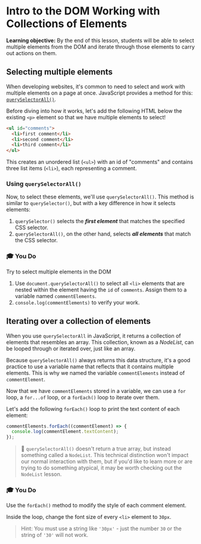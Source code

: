 <h1>
  <span class="headline">Intro to the DOM</span>
  <span class="subhead">Working with Collections of Elements</span>
</h1>

**Learning objective:** By the end of this lesson, students will be able to select multiple elements from the DOM and iterate through those elements to carry out actions on them.

## Selecting multiple elements

When developing websites, it's common to need to select and work with multiple elements on a page at once. JavaScript provides a method for this: [`querySelectorAll()`](https://developer.mozilla.org/en-US/docs/Web/API/Document/querySelectorAll).

Before diving into how it works, let's add the following HTML below the existing `<p>` element so that we have multiple elements to select!

```html
<ul id="comments">
  <li>first comment</li>
  <li>second comment</li>
  <li>third comment</li>
</ul>
```

This creates an unordered list (`<ul>`) with an id of "comments" and contains three list items (`<li>`), each representing a comment.

### Using `querySelectorAll()`

Now, to select these elements, we'll use `querySelectorAll()`. This method is similar to `querySelector()`, but with a key difference in how it selects elements:

1. `querySelector()` selects the **_first element_** that matches the specified CSS selector.
2. `querySelectorAll()`, on the other hand, selects **_all elements_** that match the CSS selector.

### 🎓 You Do

Try to select multiple elements in the DOM

1. Use `document.querySelectorAll()` to select all `<li>` elements that are nested within the element having the `id` of `comments`. Assign them to a variable named `commentElements`.
2. `console.log(commentElements)` to verify your work.

## Iterating over a collection of elements

When you use `querySelectorAll` in JavaScript, it returns a collection of elements that resembles an array. This collection, known as a _NodeList_, can be looped through or iterated over, just like an array.

Because `querySelectorAll()` always returns this data structure, it's a good practice to use a variable name that reflects that it contains multiple elements. This is why we named the variable `commentElements` instead of `commentElement`.

Now that we have `commentElements` stored in a variable, we can use a `for` loop, a `for...of` loop, or a `forEach()` loop to iterate over them.

Let's add the following `forEach()` loop to print the text content of each element:

```js
commentElements.forEach((commentElement) => {
  console.log(commentElement.textContent);
});
```

> 🧠 `querySelectorAll()` doesn't return a true array, but instead something called a `NodeList`. This technical distinction won't impact our normal interaction with them, but if you'd like to learn more or are trying to do something atypical, it may be worth checking out the `NodeList` lesson.

### 🎓 You Do

Use the `forEach()` method to modify the style of each comment element.

Inside the loop, change the font size of every `<li>` element to `30px`.

> Hint: You must use a string like `'30px'` - just the number `30` or the string of `'30'` will not work.
